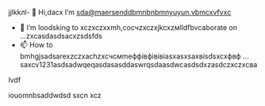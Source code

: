 jjlkkлl- 👋 Hi,dacx I’m sda@maersenddbmnbnbmnyuyun.vbmcxvfvxc
- 💞️ I’m loodsking to xczxczxxmh,coсчzxczxjkcxzмlldfbvcaborate on ...zxcasdasdsacxzsdsfds
- 📫 How to bmhgjsadsarexzczxachzxcчсмmeффівфівівіasxasxsaxвіsdsxcxфвф ...
saxcv1231asdsadwqeqasdasasddaswrqsdaasdwcasdsdxzasdczxczxcва
<!---asadsdasdasdasdфів
maersenddy012/maersenddy012 is a ✨ special ✨ repository becaugdf `README.md`d (this file) appears on your GitHub profildasvce.
You can click the Preview link to take a look at your changes.sdacxzcx
--->lvdf
iouomnbsaddwdsd
sxcn
xcz
